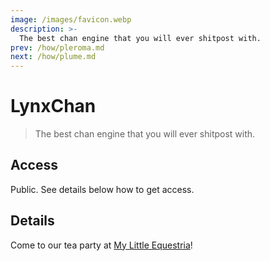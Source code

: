 ```yaml
---
image: /images/favicon.webp
description: >-
  The best chan engine that you will ever shitpost with.
prev: /how/pleroma.md
next: /how/plume.md
---
```


# LynxChan

> The best chan engine that you will ever shitpost with.

## Access

Public. See details below how to get access.

## Details

Come to our tea party at [My Little Equestria](https://mle.party)!